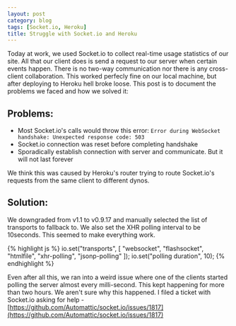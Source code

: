 ```yaml
---
layout: post
category: blog
tags: [Socket.io, Heroku]
title: Struggle with Socket.io and Heroku
---
```


Today at work, we used Socket.io to collect real-time usage statistics of our site. All that our client does is send a request to our server when certain events happen. There is no two-way communication nor there is any cross-client collaboration. This worked perfecly fine on our local machine, but after deploying to Heroku hell broke loose. This post is to document the problems we faced and how we solved it:


## Problems: 

  - Most Socket.io's calls would throw this error: `Error during WebSocket handshake: Unexpected response code: 503`
  - Socket.io connection was reset before completing handshake
  - Sporadically establish connection with server and communicate. But it will not last forever

We think this was caused by Heroku's router trying to route Socket.io's requests from the same client to different dynos.


## Solution: 

We downgraded from v1.1 to v0.9.17 and manually selected the list of transports to fallback to. We also set the XHR polling interval to be 10seconds. This seemed to make everything work.

{% highlight js %}
    io.set("transports", [
        "websocket",
        "flashsocket",
        "htmlfile",
        "xhr-polling",
        "jsonp-polling"
    ]);
    io.set("polling duration", 10);
{% endhighlight %}


Even after all this, we ran into a weird issue where one of the clients started polling the server almost every milli-second. This kept happening for more than two hours. We aren't sure why this happened. I filed a ticket with Socket.io asking for help - [https://github.com/Automattic/socket.io/issues/1817](https://github.com/Automattic/socket.io/issues/1817)


